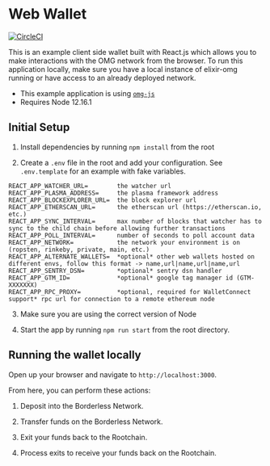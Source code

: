 # Web Wallet

[![CircleCI](https://circleci.com/gh/omgnetwork/web-wallet.svg?style=svg)](https://circleci.com/gh/omgnetwork/web-wallet)

This is an example client side wallet built with React.js which allows you to make interactions with the OMG network from the browser.
To run this application locally, make sure you have a local instance of elixir-omg running or have access to an already deployed network.

-   This example application is using [`omg-js`](https://github.com/omgnetwork/omg-js)
-   Requires Node 12.16.1

## Initial Setup

1. Install dependencies by running `npm install` from the root

2. Create a `.env` file in the root and add your configuration. See `.env.template` for an example with fake variables.

```env
REACT_APP_WATCHER_URL=        the watcher url
REACT_APP_PLASMA_ADDRESS=     the plasma framework address
REACT_APP_BLOCKEXPLORER_URL=  the block explorer url
REACT_APP_ETHERSCAN_URL=      the etherscan url (https://etherscan.io, etc.)
REACT_APP_SYNC_INTERVAL=      max number of blocks that watcher has to sync to the child chain before allowing further transactions
REACT_APP_POLL_INTERVAL=      number of seconds to poll account data
REACT_APP_NETWORK=            the network your environment is on (ropsten, rinkeby, private, main, etc.)
REACT_APP_ALTERNATE_WALLETS=  *optional* other web wallets hosted on different envs, follow this format -> name,url|name,url|name,url
REACT_APP_SENTRY_DSN=         *optional* sentry dsn handler
REACT_APP_GTM_ID=             *optional* google tag manager id (GTM-XXXXXXX)
REACT_APP_RPC_PROXY=          *optional, required for WalletConnect support* rpc url for connection to a remote ethereum node
```

3. Make sure you are using the correct version of Node

4. Start the app by running `npm run start` from the root directory.

## Running the wallet locally

Open up your browser and navigate to `http://localhost:3000`.

From here, you can perform these actions:

1. Deposit into the Borderless Network.

2. Transfer funds on the Borderless Network.

3. Exit your funds back to the Rootchain.

4. Process exits to receive your funds back on the Rootchain.
